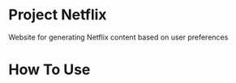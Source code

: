 # Project Netflix

Website for generating Netflix content based on user preferences

# How To Use 


